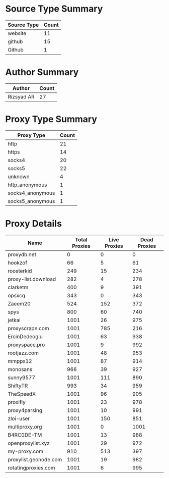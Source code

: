 # Source Type Summary

| Source Type | Count |
|-------------|-------|
| website | 11 |
| github | 15 |
| Github | 1 |


# Author Summary

| Author | Count |
|--------|-------|
| Rizsyad AR | 27 |


# Proxy Type Summary

| Proxy Type | Count |
|------------|-------|
| http | 21 |
| https | 14 |
| socks4 | 20 |
| socks5 | 22 |
| unknown | 4 |
| http_anonymous | 1 |
| socks4_anonymous | 1 |
| socks5_anonymous | 1 |


# Proxy Details

| Name | Total Proxies | Live Proxies | Dead Proxies |
|------|---------------|--------------|---------------|
| proxydb.net | 0 | 0 | 0 |
| hookzof | 66 | 5 | 61 |
| roosterkid | 249 | 15 | 234 |
| proxy-list.download | 282 | 4 | 278 |
| clarketm | 400 | 9 | 391 |
| opsxcq | 343 | 0 | 343 |
| Zaeem20 | 524 | 152 | 372 |
| spys | 800 | 60 | 740 |
| jetkai | 1001 | 26 | 975 |
| proxyscrape.com | 1001 | 785 | 216 |
| ErcinDedeoglu | 1001 | 63 | 938 |
| proxyspace.pro | 1001 | 9 | 992 |
| rootjazz.com | 1001 | 48 | 953 |
| mmppx12 | 1001 | 87 | 914 |
| monosans | 966 | 39 | 927 |
| sunny9577 | 1001 | 111 | 890 |
| ShiftyTR | 993 | 34 | 959 |
| TheSpeedX | 1001 | 96 | 905 |
| proxifly | 1001 | 23 | 978 |
| proxy4parsing | 1001 | 10 | 991 |
| zloi-user | 1001 | 150 | 851 |
| multiproxy.org | 1001 | 0 | 1001 |
| B4RC0DE-TM | 1001 | 13 | 988 |
| openproxylist.xyz | 1001 | 29 | 972 |
| my-proxy.com | 910 | 513 | 397 |
| proxylist.geonode.com | 1001 | 19 | 982 |
| rotatingproxies.com | 1001 | 6 | 995 |

